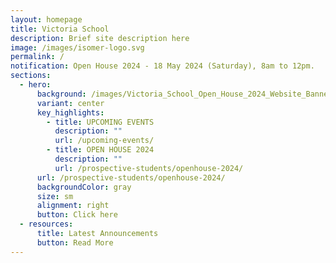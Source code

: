 ```yaml
---
layout: homepage
title: Victoria School
description: Brief site description here
image: /images/isomer-logo.svg
permalink: /
notification: Open House 2024 - 18 May 2024 (Saturday), 8am to 12pm.
sections:
  - hero:
      background: /images/Victoria_School_Open_House_2024_Website_Banner_.jpg
      variant: center
      key_highlights:
        - title: UPCOMING EVENTS
          description: ""
          url: /upcoming-events/
        - title: OPEN HOUSE 2024
          description: ""
          url: /prospective-students/openhouse-2024/
      url: /prospective-students/openhouse-2024/
      backgroundColor: gray
      size: sm
      alignment: right
      button: Click here
  - resources:
      title: Latest Announcements
      button: Read More
---
```

